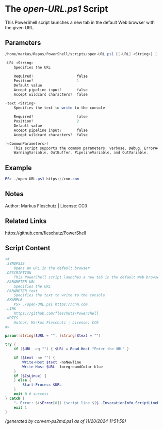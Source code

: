 The *open-URL.ps1* Script
===========================

This PowerShell script launches a new tab in the default Web browser with the given URL.

Parameters
----------
```powershell
/home/markus/Repos/PowerShell/scripts/open-URL.ps1 [[-URL] <String>] [[-text] <String>] [<CommonParameters>]

-URL <String>
    Specifies the URL
    
    Required?                    false
    Position?                    1
    Default value                
    Accept pipeline input?       false
    Accept wildcard characters?  false

-text <String>
    Specifies the text to write to the console
    
    Required?                    false
    Position?                    2
    Default value                
    Accept pipeline input?       false
    Accept wildcard characters?  false

[<CommonParameters>]
    This script supports the common parameters: Verbose, Debug, ErrorAction, ErrorVariable, WarningAction, 
    WarningVariable, OutBuffer, PipelineVariable, and OutVariable.
```

Example
-------
```powershell
PS> ./open-URL.ps1 https://cnn.com

```

Notes
-----
Author: Markus Fleschutz | License: CC0

Related Links
-------------
https://github.com/fleschutz/PowerShell

Script Content
--------------
```powershell
<#
.SYNOPSIS
	Opens an URL in the default browser
.DESCRIPTION
	This PowerShell script launches a new tab in the default Web browser with the given URL.
.PARAMETER URL
	Specifies the URL
.PARAMETER text
	Specifies the text to write to the console
.EXAMPLE
	PS> ./open-URL.ps1 https://cnn.com
.LINK
	https://github.com/fleschutz/PowerShell
.NOTES
	Author: Markus Fleschutz | License: CC0
#>

param([string]$URL = "", [string]$text = "")

try {
	if ($URL -eq "") { $URL = Read-Host "Enter the URL" }

	if ($text -ne "") {
		Write-Host $text -noNewline
		Write-Host $URL -foregroundColor blue
	}
	if ($IsLinux) {
	} else {
		Start-Process $URL
	}
	exit 0 # success
} catch {
	"⚠️ Error: $($Error[0]) (script line $($_.InvocationInfo.ScriptLineNumber))"
	exit 1
}
```

*(generated by convert-ps2md.ps1 as of 11/20/2024 11:51:59)*

